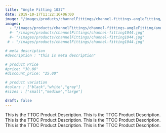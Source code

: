 ```yaml
---
title: "Angle Fitting 1037"
date: 2019-10-17T11:22:16+06:00
image: "/images/products/channelFittings/channel-fittings-angleFitting/angle-fitting1037.png"
images: 
  - "/images/products/channelFittings/channel-fittings-angleFitting/angle-fitting1037.png"
  #- "/images/products/channelFittings/channel-fitting1044.jpg"
  #- "/images/products/channelFittings/channel-fitting1044.jpg"
 # - "/images/products/channelFittings/channel-fitting1044.jpg"

# meta description
#description : "this is meta description"

# product Price
#price: "30.00"
#discount_price: "25.00"

# product variation
#colors : ["black","white","gray"]
#sizes : ["small","medium","large"]

draft: false
---
```


This is the TTOC Product Description. This is the TTOC Product Description. This is the TTOC Product Description. This is the TTOC Product Description. This is the TTOC Product Description. This is the TTOC Product Description. 
